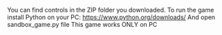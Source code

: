 You can find controls in the ZIP folder you downloaded.
To run the game install Python on your PC: https://www.python.org/downloads/
And open sandbox_game.py file
This game works ONLY on PC
